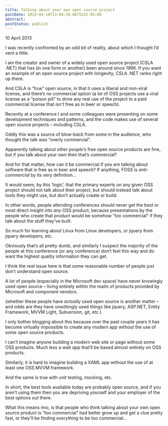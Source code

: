 ```yaml
---
title: Talking about your own open source project
postDate: 2013-04-10T13:04:39.8675225-05:00
abstract: 
postStatus: publish
---
```

10 April 2013

I was recently confronted by an odd bit of reality, about which I thought I’d vent a little.

I am the creator and owner of a widely used open source project (CSLA .NET) that has (in one form or another) been around since 1996. If you want an example of an open source project with longevity, CSLA .NET ranks right up there.

And CSLA is “true” open source, in that it uses a liberal and non-viral license, and there’s no commercial option (a lot of OSS projects use a viral license as a “poison pill” to drive any real use of the project to a paid commercial license that *isn’t* free as in beer or speech).

Recently at a conference I and some colleagues were presenting on some development techniques and patterns, and the code makes use of several open source projects – including CSLA.

Oddly this was a source of blow-back from some in the audience, who thought the talk was “overly commercial”.

Apparently talking about *other people’s* free open source products are fine, but if you talk about your own then that’s commercial?

And for that matter, how can it be commercial if you are talking about software that is free as in beer and speech? If anything, FOSS is *anti-commercial* by its very definition…

It would seem, by this ‘logic’, that the primary experts on any given OSS project should not talk about their project, but should instead talk about tools they might use, but don’t actually create or build.

In other words, people attending conferences should never get the best or most direct insight into *any* OSS product, because presentations by the people who create that product would be somehow “too commercial” if they talk about the stuff they’ve built.

So much for learning about Linux from Linux developers, or jquery from jquery developers, etc.

Obviously that’s all pretty dumb, and similarly I suspect the majority of the people at this conference (or any conference) don’t feel this way and do want the highest quality information they can get.

I think the *real* issue here is that some reasonable number of people just don’t understand open source.

A lot of people (especially in the Microsoft dev space) have never knowingly used open source – living entirely within the realm of products provided by Microsoft and component vendors.

(whether these people have *actually* used open source is another matter – and odds are they have unwittingly used things like jquery, ASP.NET, Entity Framework, MVVM Light, Subversion, git, etc.)

I only bother blogging about this because over the past couple years it has become virtually impossible to create any modern app without the use of some open source products.

I can’t imagine anyone building a modern web site or page without some OSS products. Much less a *web app* that’ll be based almost entirely on OSS products.

Similarly, it is hard to imagine building a XAML app without the use of at least one OSS MVVM framework.

And the same is true with unit testing, mocking, etc.

In short, the best tools available today are probably open source, and if you aren’t using them then you are depriving yourself and your employer of the best options out there.

What this means imo, is that people who think talking about your own open source product is “too commercial” had better grow up and get a clue pretty fast, or they’ll be finding *everything* to be too commercial…
